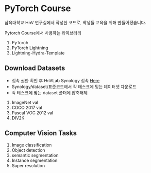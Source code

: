 # PyTorch Course
삼육대학교 HnV 연구실에서 작성한 코드로, 학생들 교육을 위해 만들어졌습니다.

Pytorch Course에서 사용하는 라이브러리
1. PyTorch
2. PyTorch Lightning
3. Lightning-Hydra-Template

## Download Datasets
- 접속 권한 확인 후 HnVLab Synology 접속 [Here](https://hnvlab.synology.me:5001/)
- Synology/dataset/표준코드에서 각 테스크에 맞는 데이터셋 다운로드
- 각 테스크에 맞는 dataset 폴더에 압축해제

1. ImageNet val
2. COCO 2017 val
3. Pascal VOC 2012 val
4. DIV2K

## Computer Vision Tasks
1. Image classification
2. Object detection
3. semantic segmentation
4. Instance segmentation
5. Super resolution
